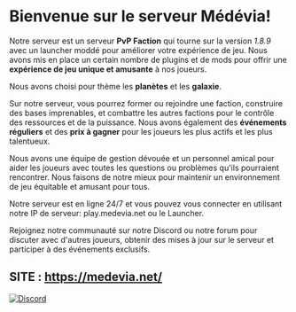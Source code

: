 # Bienvenue sur le serveur Médévia!

Notre serveur est un serveur **PvP Faction** qui tourne sur la version *1.8.9* avec un launcher moddé pour améliorer votre expérience de jeu. Nous avons mis en place un certain nombre de plugins et de mods pour offrir une **expérience de jeu unique et amusante** à nos joueurs.

Nous avons choisi pour thème les **planètes** et les **galaxie**. 

Sur notre serveur, vous pourrez former ou rejoindre une faction, construire des bases imprenables, et combattre les autres factions pour le contrôle des ressources et de la puissance. Nous avons également des **événements réguliers** et des **prix à gagner** pour les joueurs les plus actifs et les plus talentueux.

Nous avons une équipe de gestion dévouée et un personnel amical pour aider les joueurs avec toutes les questions ou problèmes qu'ils pourraient rencontrer. Nous faisons de notre mieux pour maintenir un environnement de jeu équitable et amusant pour tous.

Notre serveur est en ligne 24/7 et vous pouvez vous connecter en utilisant notre IP de serveur: play.medevia.net ou le Launcher.

Rejoignez notre communauté sur notre Discord ou notre forum pour discuter avec d'autres joueurs, obtenir des mises à jour sur le serveur et participer à des événements exclusifs.


## **SITE** : https://medevia.net/
<a href="https://discord.gg/medevia">
   <img src="https://img.shields.io/badge/Discord-7289DA?style=plastic&logo=discord&logoColor=white" alt="Discord"/>
</a>
